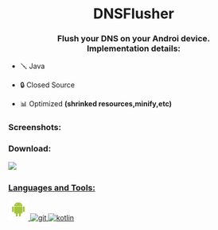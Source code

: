 <h1 align="center">DNSFlusher</h1>
<h3 align="center">Flush your DNS on your Androi device.<br/>Implementation details:</h3>

- 🪛 Java

- 🔒 Closed Source 

- 📊 Optimized **(shrinked resources,minify,etc)**

<h3 align="left">Screenshots:</h3>
<h3 align="left">Download:</h3>
<p align="left"> <a href="https://play.google.com/store/apps/details?id=com.theviciousgames.dnsflusher" target="_blank" rel="noreferrer"> <img src="https://cdn.rawgit.com/steverichey/google-play-badge-svg/master/img/en_get.svg" width="20%"></p>
<h3 align="left">Languages and Tools:</h3>
<p align="left"> <a href="https://developer.android.com" target="_blank" rel="noreferrer"> <img src="https://raw.githubusercontent.com/devicons/devicon/master/icons/android/android-original-wordmark.svg" alt="android" width="40" height="40"/> </a> <a href="https://git-scm.com/" target="_blank" rel="noreferrer"> <img src="https://www.vectorlogo.zone/logos/git-scm/git-scm-icon.svg" alt="git" width="40" height="40"/> </a> <a href="https://kotlinlang.org" target="_blank" rel="noreferrer"> <img src="https://www.vectorlogo.zone/logos/kotlinlang/kotlinlang-icon.svg" alt="kotlin" width="40" height="40"/> </a> </p>
